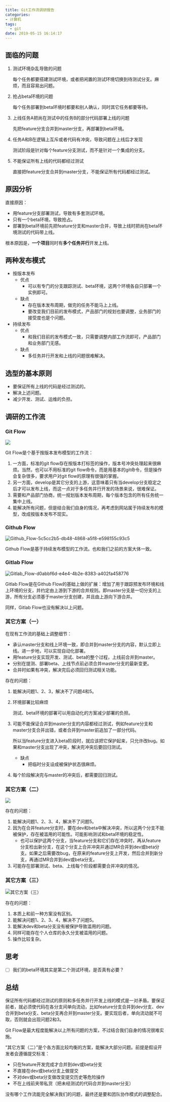 ```yaml
---
title: Git工作流调研报告
categories:
- 计算机
tags:
  - git
date: 2019-05-15 16:14:17
---
```



## 面临的问题

1. 测试环境杂乱导致的问题

   每个任务都要搭建测试环境，或者把闲置的测试环境切换到待测试分支。麻烦，而且容易出问题。

2. 抢占beta环境的问题

   每个任务部署到beta环境时都要和别人确认，同时其它任务都要等待。

3. 上线任务A把尚在测试中的任务B的部分代码部署上线的问题

   先把feature分支合并到master分支，再部署到beta环境。

4. 任务A和B在逻辑上互斥或者代码有冲突，导致问题在上线后才发现

   测试阶段是针对每个feature分支测试，而不是针对一个集成的分支。

5. 不能保证所有上线的代码都经过测试

   直接把feature分支合并到master分支，不能保证所有代码都经过测试。

<!--more-->

## 原因分析

直接原因：

- 用feature分支部署测试，导致有多套测试环境。
- 只有一个beta环境，导致抢占。
- 部署到beta环境前先把feature分支和master合并，导致上线时把尚在beta环境测试的代码带上线。

根本原因是，**一个项目**同时有**多个任务并行**开发上线。

## 两种发布模式

- 按版本发布 
  - 优点 
    - 可以有专门的分支跟踪测试、beta环境，这两个环境各自只部署一个实例即可。
  - 缺点 
    - 存在版本发布周期，做完的任务不能马上上线。
    - 要改变我们目前的发布模式，产品部门的规划也要调整，业务部门的接受度也是个问题。
- 持续发布 
  - 优点 
    - 和我们目前的发布模式一致，只需要调整内部工作流即可，产品部门和业务部门无感。
  - 缺点 
    - 多任务并行开发和上线的问题很难解决。

## 选型的基本原则

- 要保证所有上线的代码是经过测试的。
- 解决上述问题。
- 减少开发、测试、运维的负担。

## 调研的工作流

### Git Flow

![](https://wx2.sinaimg.cn/large/006tNc79gy1g3221nqkh0j31470u0qa0.jpg)

Git Flow是个基于按版本发布模型的工作流：

1. 一方面，标准的git flow存在按版本打标签的操作，版本号冲突处理起来很麻烦。当然，也可以不用标准的git flow命令，而是用基本的git命令，但是操作会复杂很多，要求用户对git flow的原理有很强的掌握。
2. 另一方面，develop是其它分支的上游，这意味着只有当develop分支稳定之后才可以发布上线，而这一点对于多任务并行开发的场景来说，很难保证。
3. 需要和产品部门协商，统一规划版本发布周期，每个版本包含的所有任务统一集中上线。
4. 能解决所有问题，但是结合我们自身的情况，再考虑到网站属于持续发布的模型，改成按版本发布不现实。

### Github Flow

![Github_Flow-5c5cc2b5-db48-4868-a5f8-e598155c93c5](https://wx3.sinaimg.cn/large/006tNc79gy1g32227lrnsj320b0ou0ux.jpg)

Github Flow是基于持续发布模型的工作流。也和我们之前的方案大体一致。

### Gitlab Flow

![Gitlab_Flow-d0abbf6d-e4e4-4b2e-8383-a402fa458776](https://wx3.sinaimg.cn/large/006tNc79gy1g3222i6ac2j328q0u0gps.jpg)

Gitlab Flow是在Github Flow的基础上做的扩展：增加了用于跟踪预发布环境和线上环境的分支，并约定由上游到下游的合并规则。即master分支是一切分支的上游，所有分支必须基于master分支创建，并且由上游向下游合并。

同样，Gitlab Flow也没有解决以上问题。

### 其它方案（一）

在现有工作流的基础上调整细节：

- 承认master分支和线上环境一致，即合并到master分支的内容，默认立即上线。进一步地，可以实现自动化部署。
- 用feature分支实现开发、测试、beta的整个过程，上线前合并到master。
- 分别在提测、部署beta、上线节点前必须合并master分支的最新变更。
- 合并时如果有冲突，解决完后必须回归测试相关功能。

存在的问题：

1. 能解决问题1、2、3，解决不了问题4和5。

2. 环境部署比较麻烦

   测试、beta环境的部署可以用自动化的方案减少部署的负担。

3. 可能不能保证合并到master分支的内容都经过测试，例如feature分支和master分支合并出错，或者合并到master前追加了一部分代码。

   所以当feature分支进入beta阶段时，就应该把它保护起来，只允许改bug。如果和master分支出现了冲突，解决完冲突后要回归测试。

   - 缺点 
     - 把临时分支设成被保护状态很麻烦。

4. 每个阶段解决完与master的冲突后，都需要回归测试。

### 其它方案（二）

![](https://wx3.sinaimg.cn/large/006tNc79gy1g3220wzigvj31pz0u0wiq.jpg)

存在的问题：

1. 能解决问题1、2、3、4，解决不了问题5。
2. 因为在合并feature分支时，要在dev和beta中解决冲突，所以这两个分支不能被保护，存在被滥用的可能性。可能影响测试和beta环境的稳定性。 
   - 也可以保护这两个分支，当feature分支和它们存在冲突时，再从feature分支检出新分支，在这个分支上合并冲突并通过MR合并到dev或beta分支。如果之后需要改bug，在原来的feature分支上开发，然后合并到新分支，再通过MR合并到dev或beta分支。
3. 可能存在部署测试、beta、上线每个阶段都需要合并冲突的情况。

### 其它方案（三）

![其它方案（三）](https://wx2.sinaimg.cn/large/006tNc79gy1g32231qxa0j31sx0u0gtw.jpg)

存在的问题：

1. 本质上和前一种方案没有区别。
2. 能解决问题1、2、3、4，解决不了问题5。
3. 能解决dev和beta分支没有被保护导致滥用的问题。
4. 同样可能存在个人仓库的永久分支被滥用的问题。
5. 操作比较复杂。

## 思考

- [ ]  我们的beta环境其实是第二个测试环境，是否真有必要？

## 总结

保证所有代码都经过测试的原则和多任务并行开发上线的模式是一对矛盾。要保证前者，就必须使代码在各分支间单向流动，比如feature分支合并到dev分支、dev合并到beta分支、beta分支再合并到master分支。要实现后者，单向流动就不可取，否则就会出现问题2和3。

Git Flow是最大程度能解决以上所有问题的方案，不过结合我们自身的情况很难实施。

“其它方案（二）”是个各方面比较均衡的方案，能解决大部分问题。前提是假设开发者会遵循提交标准：

- 只在feature开发完成才合并到dev或beta分支
- 不直接在dev或beta分支上做提交
- 不对dev或beta分支做改变提交历史等危险操作
- 不在上线前夹带私货（把未经测试的代码合并到master分支）

没有哪个工作流能完全解决我们的问题，最终还是要和团队协作模式的调整配合。
